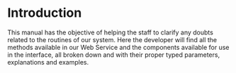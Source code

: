 # Introduction

This manual has the objective of helping the staff to clarify any doubts related to the routines of our system. Here the developer will find all the methods available in our Web Service and the components available for use in the interface, all broken down and with their proper typed parameters, explanations and examples.
